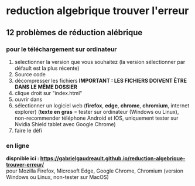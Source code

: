 # reduction algebrique trouver l'erreur

## 12 problèmes de réduction alébrique

### pour le téléchargement sur ordinateur
1. selectionner la version que vous souhaitez (la version sélectionner par défault est la plus récente)
2. Source code
3. décompresser les fichiers <b>IMPORTANT : LES FICHIERS DOIVENT ÊTRE DANS LE MÊME DOSSIER</b>
4. clique droit sur "index.html"
5. ouvrir dans
6. sélectionner un logiciel web (<b>firefox</b>, <b>edge</b>, <b>chrome</b>, <b>chromium</b>, internet explorer) (<b>texte en gras</b> = tester sur ordinateur (Windows ou Linux), non-recommender téléphone Android et IOS, uniquement tester sur Nvidia Shield tablet avec Google Chrome) 
7. faire le défi

### en ligne
<b>dispnible ici : https://gabrielgaudreault.github.io/reduction-algebrique-trouver-erreur/</b><br>
pour Mozilla Firefox, Microsoft Edge, Google Chrome, Chromium (version Windows ou Linux, non-tester sur MacOS)
